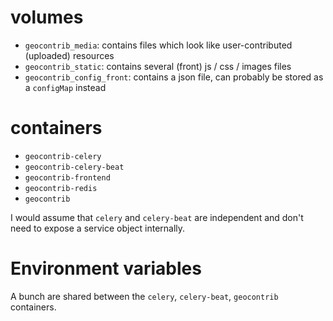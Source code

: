 # volumes

* `geocontrib_media`: contains files which look like user-contributed (uploaded) resources
* `geocontrib_static`: contains several (front) js / css / images files
* `geocontrib_config_front`: contains a json file, can probably be stored as a `configMap` instead

# containers

* `geocontrib-celery`
* `geocontrib-celery-beat`
* `geocontrib-frontend`
* `geocontrib-redis`
* `geocontrib`

I would assume that `celery` and `celery-beat` are independent and don't need to expose a service object internally.

# Environment variables

A bunch are shared between the `celery`, `celery-beat`, `geocontrib` containers.

